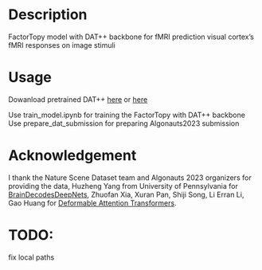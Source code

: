 # Description

FactorTopy model with DAT++ backbone for fMRI prediction visual cortex’s fMRI responses on image stimuli

# Usage

Dowanload pretrained DAT++ [here](https://1drv.ms/u/s!ApI0vb6wPqmtgroNdQXStfHGPbzkpw?e=fWJT5O) or [here](https://1drv.ms/u/s!ApI0vb6wPqmtgroVYhIIowSbZOFXFw?e=uNShfl)

Use train_model.ipynb for training the FactorTopy with DAT++ backbone
Use prepare_dat_submission for preparing Algonauts2023 submission

# Acknowledgement

I thank
the Nature Scene Dataset team and Algonauts 2023 organizers for providing the data,
Huzheng Yang from University of Pennsylvania for [BrainDecodesDeepNets](https://github.com/huzeyann/BrainDecodesDeepNets),
Zhuofan Xia, Xuran Pan, Shiji Song, Li Erran Li, Gao Huang for [Deformable Attention Transformers](https://github.com/LeapLabTHU/DAT).

# TODO:
fix local paths

